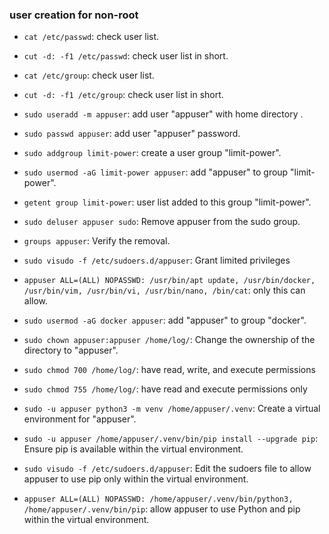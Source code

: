 ### user creation for non-root

- `cat /etc/passwd`: check user list.
- `cut -d: -f1 /etc/passwd`: check user list in short.

- `cat /etc/group`: check user list.
- `cut -d: -f1 /etc/group`: check user list in short.

- `sudo useradd -m appuser`: add user "appuser" with home directory .
- `sudo passwd appuser`: add user "appuser" password.

- `sudo addgroup limit-power`: create a user group "limit-power".
- `sudo usermod -aG limit-power appuser`: add "appuser" to group "limit-power".
- `getent group limit-power`: user list added to this group "limit-power".
- `sudo deluser appuser sudo`: Remove appuser from the sudo group.
- `groups appuser`: Verify the removal.

- `sudo visudo -f /etc/sudoers.d/appuser`: Grant limited privileges
- `appuser ALL=(ALL) NOPASSWD: /usr/bin/apt update, /usr/bin/docker, /usr/bin/vim, /usr/bin/vi, /usr/bin/nano, /bin/cat`: only this can allow.
- `sudo usermod -aG docker appuser`: add "appuser" to group "docker".


- `sudo chown appuser:appuser /home/log/`: Change the ownership of the directory to "appuser".
- `sudo chmod 700 /home/log/`: have read, write, and execute permissions
- `sudo chmod 755 /home/log/`: have read and execute permissions only

- `sudo -u appuser python3 -m venv /home/appuser/.venv`: Create a virtual environment for "appuser".
- `sudo -u appuser /home/appuser/.venv/bin/pip install --upgrade pip`: Ensure pip is available within the virtual environment.
- `sudo visudo -f /etc/sudoers.d/appuser`: Edit the sudoers file to allow appuser to use pip only within the virtual environment.
- `appuser ALL=(ALL) NOPASSWD: /home/appuser/.venv/bin/python3, /home/appuser/.venv/bin/pip`: allow appuser to use Python and pip within the virtual environment.